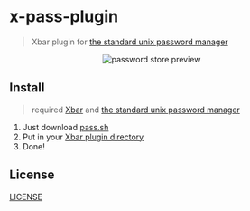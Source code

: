 # x-pass-plugin
> Xbar plugin for [the standard unix password manager](https://www.passwordstore.org/)

<p align="center">
<img 
src="https://raw.githubusercontent.com/ri7nz/x-pass-plugin/blob/master/README.png" alt="password store preview" />
</p>

## Install
> required [Xbar](https://xbarapp.com) and [the standard unix password manager](https://www.passwordstore.org/) 
1. Just download [pass.sh](https://raw.githubusercontent.com/ri7nz/x-pass-plugin/blob/master/pass.sh)
2. Put in your [Xbar plugin directory](https://xbarapp.com)
3. Done!

## License
[LICENSE](./LICENSE)
